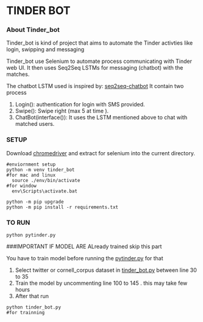 # TINDER BOT 

### About Tinder_bot

Tinder_bot is kind of project that aims to automate the Tinder activties like login, swipping and messaging 

Tinder_bot use Selenium to automate process communicating with Tinder web UI. 
It then uses Seq2Seq LSTMs for messaging (chatbot) with the matches. 

The chatbot LSTM used is inspired by:  [seq2seq-chatbot](https://github.com/tensorlayer/seq2seq-chatbot) 
It contain two process

1. Login(): authentication for login with SMS provided.
2. Swipe(): Swipe right (max 5 at time ).
3. ChatBot(interface()): It uses the LSTM mentioned above to chat with matched users.

 
### SETUP
Download [chromedriver](http://chromedriver.chromium.org/downloads) and extract for selenium into the current directory.

```shell
#enviornment setup
python -m venv tinder_bot
#for mac and linux 
  source ./env/bin/activate 
#for window
  env\Scripts\activate.bat

python -m pip upgrade
python -m pip install -r requirements.txt

```

### TO RUN
```shell
python pytinder.py
```

###IMPORTANT 
IF MODEL ARE ALready trained skip this part

You have to train model before running the [pytinder.py](https://github.com/y-agg/TINDER_BOT/blob/master/pytinder.py) 
for that 
1. Select twitter or cornell_corpus dataset in [tinder_bot.py](https://github.com/y-agg/TINDER_BOT/blob/master/tinder_bot.py) between line 30 to 35
2. Train the model by uncommenting line 100 to 145 . this may take few hours 
3. After that run 
```shell
python tinder_bot.py
#for trainning 
```




